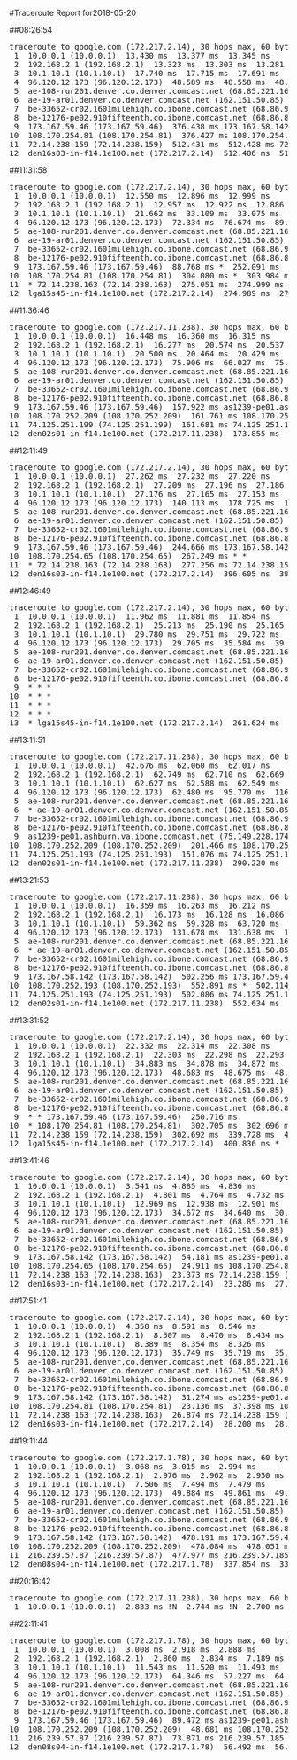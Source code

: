 #Traceroute Report for2018-05-20

##08:26:54

<p><pre><samp>traceroute to google.com (172.217.2.14), 30 hops max, 60 byte packets
 1  10.0.0.1 (10.0.0.1)  13.430 ms  13.377 ms  13.345 ms
 2  192.168.2.1 (192.168.2.1)  13.323 ms  13.303 ms  13.281 ms
 3  10.1.10.1 (10.1.10.1)  17.740 ms  17.715 ms  17.691 ms
 4  96.120.12.173 (96.120.12.173)  48.589 ms  48.558 ms  48.545 ms
 5  ae-108-rur201.denver.co.denver.comcast.net (68.85.221.161)  42.696 ms  59.684 ms  69.311 ms
 6  ae-19-ar01.denver.co.denver.comcast.net (162.151.50.85)  181.375 ms  509.047 ms  508.963 ms
 7  be-33652-cr02.1601milehigh.co.ibone.comcast.net (68.86.92.121)  68.224 ms  84.584 ms  84.548 ms
 8  be-12176-pe02.910fifteenth.co.ibone.comcast.net (68.86.83.94)  295.131 ms  295.111 ms  295.106 ms
 9  173.167.59.46 (173.167.59.46)  376.438 ms 173.167.58.142 (173.167.58.142)  376.434 ms as1239-pe01.ashburn.va.ibone.comcast.net (75.149.228.174)  376.430 ms
10  108.170.254.81 (108.170.254.81)  376.427 ms 108.170.254.65 (108.170.254.65)  376.419 ms  512.455 ms
11  72.14.238.159 (72.14.238.159)  512.431 ms  512.428 ms 72.14.238.163 (72.14.238.163)  512.423 ms
12  den16s03-in-f14.1e100.net (172.217.2.14)  512.406 ms  512.398 ms  512.371 ms</samp></pre></p>

##11:31:58

<p><pre><samp>traceroute to google.com (172.217.2.14), 30 hops max, 60 byte packets
 1  10.0.0.1 (10.0.0.1)  12.550 ms  12.896 ms  12.999 ms
 2  192.168.2.1 (192.168.2.1)  12.957 ms  12.922 ms  12.886 ms
 3  10.1.10.1 (10.1.10.1)  21.662 ms  33.109 ms  33.075 ms
 4  96.120.12.173 (96.120.12.173)  72.334 ms  76.674 ms  89.627 ms
 5  ae-108-rur201.denver.co.denver.comcast.net (68.85.221.161)  72.229 ms  89.555 ms  89.518 ms
 6  ae-19-ar01.denver.co.denver.comcast.net (162.151.50.85)  190.281 ms  140.840 ms  88.818 ms
 7  be-33652-cr02.1601milehigh.co.ibone.comcast.net (68.86.92.121)  36.890 ms  36.885 ms  36.879 ms
 8  be-12176-pe02.910fifteenth.co.ibone.comcast.net (68.86.83.94)  36.870 ms  41.265 ms  41.261 ms
 9  173.167.59.46 (173.167.59.46)  88.768 ms *  252.091 ms
10  108.170.254.81 (108.170.254.81)  304.080 ms *  303.984 ms
11  * 72.14.238.163 (72.14.238.163)  275.051 ms  274.999 ms
12  lga15s45-in-f14.1e100.net (172.217.2.14)  274.989 ms  274.975 ms  274.954 ms</samp></pre></p>

##11:36:46

<p><pre><samp>traceroute to google.com (172.217.11.238), 30 hops max, 60 byte packets
 1  10.0.0.1 (10.0.0.1)  16.448 ms  16.360 ms  16.315 ms
 2  192.168.2.1 (192.168.2.1)  16.277 ms  20.574 ms  20.537 ms
 3  10.1.10.1 (10.1.10.1)  20.500 ms  20.464 ms  20.429 ms
 4  96.120.12.173 (96.120.12.173)  75.906 ms  66.027 ms  75.842 ms
 5  ae-108-rur201.denver.co.denver.comcast.net (68.85.221.161)  52.078 ms  61.579 ms  75.723 ms
 6  ae-19-ar01.denver.co.denver.comcast.net (162.151.50.85)  172.044 ms *  184.035 ms
 7  be-33652-cr02.1601milehigh.co.ibone.comcast.net (68.86.92.121)  39.111 ms  39.062 ms  64.867 ms
 8  be-12176-pe02.910fifteenth.co.ibone.comcast.net (68.86.83.94)  64.821 ms  46.048 ms  64.799 ms
 9  173.167.59.46 (173.167.59.46)  157.922 ms as1239-pe01.ashburn.va.ibone.comcast.net (75.149.228.174)  144.339 ms 173.167.59.46 (173.167.59.46)  144.283 ms
10  108.170.252.209 (108.170.252.209)  161.761 ms 108.170.252.193 (108.170.252.193)  161.735 ms  161.703 ms
11  74.125.251.199 (74.125.251.199)  161.681 ms 74.125.251.193 (74.125.251.193)  161.664 ms 74.125.251.199 (74.125.251.199)  161.643 ms
12  den02s01-in-f14.1e100.net (172.217.11.238)  173.855 ms  173.825 ms  151.945 ms</samp></pre></p>

##12:11:49

<p><pre><samp>traceroute to google.com (172.217.2.14), 30 hops max, 60 byte packets
 1  10.0.0.1 (10.0.0.1)  27.262 ms  27.232 ms  27.220 ms
 2  192.168.2.1 (192.168.2.1)  27.209 ms  27.196 ms  27.186 ms
 3  10.1.10.1 (10.1.10.1)  27.176 ms  27.165 ms  27.153 ms
 4  96.120.12.173 (96.120.12.173)  140.113 ms  178.725 ms  178.715 ms
 5  ae-108-rur201.denver.co.denver.comcast.net (68.85.221.161)  122.387 ms  122.379 ms  178.664 ms
 6  ae-19-ar01.denver.co.denver.comcast.net (162.151.50.85)  281.917 ms * *
 7  be-33652-cr02.1601milehigh.co.ibone.comcast.net (68.86.92.121)  107.140 ms  107.105 ms  107.085 ms
 8  be-12176-pe02.910fifteenth.co.ibone.comcast.net (68.86.83.94)  107.043 ms  81.023 ms  80.952 ms
 9  173.167.59.46 (173.167.59.46)  244.666 ms 173.167.58.142 (173.167.58.142)  249.186 ms as1239-pe01.ashburn.va.ibone.comcast.net (75.149.228.174)  249.120 ms
10  108.170.254.65 (108.170.254.65)  267.249 ms * *
11  * 72.14.238.163 (72.14.238.163)  277.256 ms 72.14.238.159 (72.14.238.159)  397.886 ms
12  den16s03-in-f14.1e100.net (172.217.2.14)  396.605 ms  397.824 ms  397.794 ms</samp></pre></p>

##12:46:49

<p><pre><samp>traceroute to google.com (172.217.2.14), 30 hops max, 60 byte packets
 1  10.0.0.1 (10.0.0.1)  11.962 ms  11.881 ms  11.854 ms
 2  192.168.2.1 (192.168.2.1)  25.213 ms  25.190 ms  25.165 ms
 3  10.1.10.1 (10.1.10.1)  29.780 ms  29.751 ms  29.722 ms
 4  96.120.12.173 (96.120.12.173)  29.705 ms  35.584 ms  39.920 ms
 5  ae-108-rur201.denver.co.denver.comcast.net (68.85.221.161)  35.512 ms  35.489 ms  58.116 ms
 6  ae-19-ar01.denver.co.denver.comcast.net (162.151.50.85)  1083.679 ms  1327.451 ms  1327.298 ms
 7  be-33652-cr02.1601milehigh.co.ibone.comcast.net (68.86.92.121)  27.943 ms  65.925 ms  65.880 ms
 8  be-12176-pe02.910fifteenth.co.ibone.comcast.net (68.86.83.94)  65.860 ms  65.839 ms  65.841 ms
 9  * * *
10  * * *
11  * * *
12  * * *
13  * lga15s45-in-f14.1e100.net (172.217.2.14)  261.624 ms  361.814 ms</samp></pre></p>

##13:11:51

<p><pre><samp>traceroute to google.com (172.217.11.238), 30 hops max, 60 byte packets
 1  10.0.0.1 (10.0.0.1)  42.676 ms  62.060 ms  62.017 ms
 2  192.168.2.1 (192.168.2.1)  62.749 ms  62.710 ms  62.669 ms
 3  10.1.10.1 (10.1.10.1)  62.627 ms  62.588 ms  62.549 ms
 4  96.120.12.173 (96.120.12.173)  62.480 ms  95.770 ms  116.157 ms
 5  ae-108-rur201.denver.co.denver.comcast.net (68.85.221.161)  95.677 ms  95.647 ms  95.607 ms
 6  * ae-19-ar01.denver.co.denver.comcast.net (162.151.50.85)  376.528 ms  349.928 ms
 7  be-33652-cr02.1601milehigh.co.ibone.comcast.net (68.86.92.121)  32.247 ms  32.217 ms  32.190 ms
 8  be-12176-pe02.910fifteenth.co.ibone.comcast.net (68.86.83.94)  32.148 ms  32.135 ms  41.808 ms
 9  as1239-pe01.ashburn.va.ibone.comcast.net (75.149.228.174)  393.140 ms 173.167.59.46 (173.167.59.46)  402.884 ms  146.894 ms
10  108.170.252.209 (108.170.252.209)  201.466 ms 108.170.252.193 (108.170.252.193)  168.549 ms 108.170.252.209 (108.170.252.209)  205.771 ms
11  74.125.251.193 (74.125.251.193)  151.076 ms 74.125.251.199 (74.125.251.199)  303.595 ms 74.125.251.193 (74.125.251.193)  332.278 ms
12  den02s01-in-f14.1e100.net (172.217.11.238)  290.220 ms  214.598 ms  371.571 ms</samp></pre></p>

##13:21:53

<p><pre><samp>traceroute to google.com (172.217.11.238), 30 hops max, 60 byte packets
 1  10.0.0.1 (10.0.0.1)  16.359 ms  16.263 ms  16.212 ms
 2  192.168.2.1 (192.168.2.1)  16.173 ms  16.128 ms  16.086 ms
 3  10.1.10.1 (10.1.10.1)  59.362 ms  59.328 ms  63.720 ms
 4  96.120.12.173 (96.120.12.173)  131.678 ms  131.638 ms  131.594 ms
 5  ae-108-rur201.denver.co.denver.comcast.net (68.85.221.161)  122.036 ms  130.967 ms  130.927 ms
 6  * ae-19-ar01.denver.co.denver.comcast.net (162.151.50.85)  280.536 ms  280.519 ms
 7  be-33652-cr02.1601milehigh.co.ibone.comcast.net (68.86.92.121)  80.312 ms  80.308 ms  80.303 ms
 8  be-12176-pe02.910fifteenth.co.ibone.comcast.net (68.86.83.94)  31.052 ms  30.960 ms  30.934 ms
 9  173.167.58.142 (173.167.58.142)  502.256 ms 173.167.59.46 (173.167.59.46)  502.226 ms 173.167.58.142 (173.167.58.142)  502.201 ms
10  108.170.252.193 (108.170.252.193)  552.891 ms *  502.114 ms
11  74.125.251.193 (74.125.251.193)  502.086 ms 74.125.251.199 (74.125.251.199)  552.693 ms 74.125.251.193 (74.125.251.193)  552.663 ms
12  den02s01-in-f14.1e100.net (172.217.11.238)  552.634 ms  552.602 ms  552.575 ms</samp></pre></p>

##13:31:52

<p><pre><samp>traceroute to google.com (172.217.2.14), 30 hops max, 60 byte packets
 1  10.0.0.1 (10.0.0.1)  22.332 ms  22.314 ms  22.308 ms
 2  192.168.2.1 (192.168.2.1)  22.303 ms  22.298 ms  22.293 ms
 3  10.1.10.1 (10.1.10.1)  34.883 ms  34.878 ms  34.872 ms
 4  96.120.12.173 (96.120.12.173)  48.683 ms  48.675 ms  48.668 ms
 5  ae-108-rur201.denver.co.denver.comcast.net (68.85.221.161)  48.459 ms  48.447 ms  48.446 ms
 6  ae-19-ar01.denver.co.denver.comcast.net (162.151.50.85)  181.994 ms *  193.875 ms
 7  be-33652-cr02.1601milehigh.co.ibone.comcast.net (68.86.92.121)  73.648 ms  73.641 ms  117.039 ms
 8  be-12176-pe02.910fifteenth.co.ibone.comcast.net (68.86.83.94)  117.001 ms  110.678 ms  116.984 ms
 9  * * 173.167.59.46 (173.167.59.46)  250.716 ms
10  * 108.170.254.81 (108.170.254.81)  302.705 ms  302.696 ms
11  72.14.238.159 (72.14.238.159)  302.692 ms  339.728 ms  400.893 ms
12  lga15s45-in-f14.1e100.net (172.217.2.14)  400.836 ms *  400.657 ms</samp></pre></p>

##13:41:46

<p><pre><samp>traceroute to google.com (172.217.2.14), 30 hops max, 60 byte packets
 1  10.0.0.1 (10.0.0.1)  3.541 ms  4.885 ms  4.836 ms
 2  192.168.2.1 (192.168.2.1)  4.801 ms  4.764 ms  4.732 ms
 3  10.1.10.1 (10.1.10.1)  12.969 ms  12.938 ms  12.901 ms
 4  96.120.12.173 (96.120.12.173)  34.672 ms  34.640 ms  30.207 ms
 5  ae-108-rur201.denver.co.denver.comcast.net (68.85.221.161)  49.346 ms  49.317 ms  53.652 ms
 6  ae-19-ar01.denver.co.denver.comcast.net (162.151.50.85)  59.452 ms  42.563 ms  38.016 ms
 7  be-33652-cr02.1601milehigh.co.ibone.comcast.net (68.86.92.121)  30.034 ms  29.974 ms  29.938 ms
 8  be-12176-pe02.910fifteenth.co.ibone.comcast.net (68.86.83.94)  27.086 ms  29.856 ms  54.228 ms
 9  173.167.58.142 (173.167.58.142)  54.181 ms as1239-pe01.ashburn.va.ibone.comcast.net (75.149.228.174)  50.658 ms 173.167.58.142 (173.167.58.142)  20.531 ms
10  108.170.254.65 (108.170.254.65)  24.911 ms 108.170.254.81 (108.170.254.81)  23.477 ms  24.932 ms
11  72.14.238.163 (72.14.238.163)  23.373 ms 72.14.238.159 (72.14.238.159)  23.728 ms  23.709 ms
12  den16s03-in-f14.1e100.net (172.217.2.14)  23.286 ms  27.120 ms  27.095 ms</samp></pre></p>

##17:51:41

<p><pre><samp>traceroute to google.com (172.217.2.14), 30 hops max, 60 byte packets
 1  10.0.0.1 (10.0.0.1)  4.358 ms  8.591 ms  8.546 ms
 2  192.168.2.1 (192.168.2.1)  8.507 ms  8.470 ms  8.434 ms
 3  10.1.10.1 (10.1.10.1)  8.389 ms  8.354 ms  8.326 ms
 4  96.120.12.173 (96.120.12.173)  35.749 ms  35.719 ms  35.677 ms
 5  ae-108-rur201.denver.co.denver.comcast.net (68.85.221.161)  40.133 ms  40.102 ms  40.068 ms
 6  ae-19-ar01.denver.co.denver.comcast.net (162.151.50.85)  35.545 ms  35.808 ms  27.287 ms
 7  be-33652-cr02.1601milehigh.co.ibone.comcast.net (68.86.92.121)  35.922 ms  35.864 ms  35.837 ms
 8  be-12176-pe02.910fifteenth.co.ibone.comcast.net (68.86.83.94)  35.811 ms  31.354 ms  35.747 ms
 9  173.167.58.142 (173.167.58.142)  31.274 ms as1239-pe01.ashburn.va.ibone.comcast.net (75.149.228.174)  23.301 ms  23.197 ms
10  108.170.254.81 (108.170.254.81)  23.136 ms  37.398 ms 108.170.254.65 (108.170.254.65)  26.981 ms
11  72.14.238.163 (72.14.238.163)  26.874 ms 72.14.238.159 (72.14.238.159)  69.107 ms  69.071 ms
12  den16s03-in-f14.1e100.net (172.217.2.14)  28.200 ms  28.150 ms  28.105 ms</samp></pre></p>

##19:11:44

<p><pre><samp>traceroute to google.com (172.217.1.78), 30 hops max, 60 byte packets
 1  10.0.0.1 (10.0.0.1)  3.068 ms  3.015 ms  2.994 ms
 2  192.168.2.1 (192.168.2.1)  2.976 ms  2.962 ms  2.950 ms
 3  10.1.10.1 (10.1.10.1)  7.506 ms  7.494 ms  7.479 ms
 4  96.120.12.173 (96.120.12.173)  49.884 ms  49.861 ms  49.853 ms
 5  ae-108-rur201.denver.co.denver.comcast.net (68.85.221.161)  32.530 ms  32.525 ms  32.500 ms
 6  ae-19-ar01.denver.co.denver.comcast.net (162.151.50.85)  126.725 ms  108.600 ms  108.408 ms
 7  be-33652-cr02.1601milehigh.co.ibone.comcast.net (68.86.92.121)  43.506 ms  43.483 ms  43.460 ms
 8  be-12176-pe02.910fifteenth.co.ibone.comcast.net (68.86.83.94)  63.902 ms  29.582 ms  45.007 ms
 9  173.167.58.142 (173.167.58.142)  478.191 ms 173.167.59.46 (173.167.59.46)  478.144 ms as1239-pe01.ashburn.va.ibone.comcast.net (75.149.228.174)  478.116 ms
10  108.170.252.209 (108.170.252.209)  478.084 ms  478.051 ms  478.003 ms
11  216.239.57.87 (216.239.57.87)  477.977 ms 216.239.57.185 (216.239.57.185)  338.008 ms 216.239.57.87 (216.239.57.87)  337.901 ms
12  den08s04-in-f14.1e100.net (172.217.1.78)  337.854 ms  337.824 ms  337.800 ms</samp></pre></p>

##20:16:42

<p><pre><samp>traceroute to google.com (172.217.11.238), 30 hops max, 60 byte packets
 1  10.0.0.1 (10.0.0.1)  2.833 ms !N  2.744 ms !N  2.700 ms !N</samp></pre></p>

##22:11:41

<p><pre><samp>traceroute to google.com (172.217.1.78), 30 hops max, 60 byte packets
 1  10.0.0.1 (10.0.0.1)  3.008 ms  2.918 ms  2.888 ms
 2  192.168.2.1 (192.168.2.1)  2.860 ms  2.834 ms  7.189 ms
 3  10.1.10.1 (10.1.10.1)  11.543 ms  11.520 ms  11.493 ms
 4  96.120.12.173 (96.120.12.173)  64.346 ms  57.227 ms  64.292 ms
 5  ae-108-rur201.denver.co.denver.comcast.net (68.85.221.161)  57.179 ms  57.159 ms  57.141 ms
 6  ae-19-ar01.denver.co.denver.comcast.net (162.151.50.85)  105.590 ms  93.934 ms  93.853 ms
 7  be-33652-cr02.1601milehigh.co.ibone.comcast.net (68.86.92.121)  52.408 ms  63.544 ms  63.514 ms
 8  be-12176-pe02.910fifteenth.co.ibone.comcast.net (68.86.83.94)  54.923 ms  54.876 ms  59.231 ms
 9  173.167.59.46 (173.167.59.46)  89.472 ms as1239-pe01.ashburn.va.ibone.comcast.net (75.149.228.174)  48.840 ms 173.167.59.46 (173.167.59.46)  48.713 ms
10  108.170.252.209 (108.170.252.209)  48.681 ms 108.170.252.193 (108.170.252.193)  48.633 ms  26.165 ms
11  216.239.57.87 (216.239.57.87)  73.871 ms 216.239.57.185 (216.239.57.185)  26.137 ms  28.556 ms
12  den08s04-in-f14.1e100.net (172.217.1.78)  56.492 ms  56.481 ms  56.473 ms</samp></pre></p>

